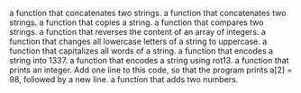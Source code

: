 a function that concatenates two strings.
a function that concatenates two strings.
a function that copies a string.
a function that compares two strings.
a function that reverses the content of an array of integers.
a function that changes all lowercase letters of a string to uppercase.
a function that capitalizes all words of a string.
a function that encodes a string into 1337.
a function that encodes a string using rot13.
a function that prints an integer.
Add one line to this code, so that the program prints a[2] = 98, followed by a new line.
a function that adds two numbers.


